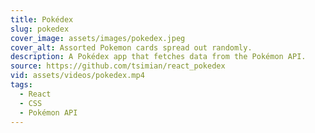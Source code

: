 ```yaml
---
title: Pokédex
slug: pokedex
cover_image: assets/images/pokedex.jpeg
cover_alt: Assorted Pokemon cards spread out randomly.
description: A Pokédex app that fetches data from the Pokémon API.
source: https://github.com/tsimian/react_pokedex
vid: assets/videos/pokedex.mp4
tags:
  - React
  - CSS
  - Pokémon API
---
```

